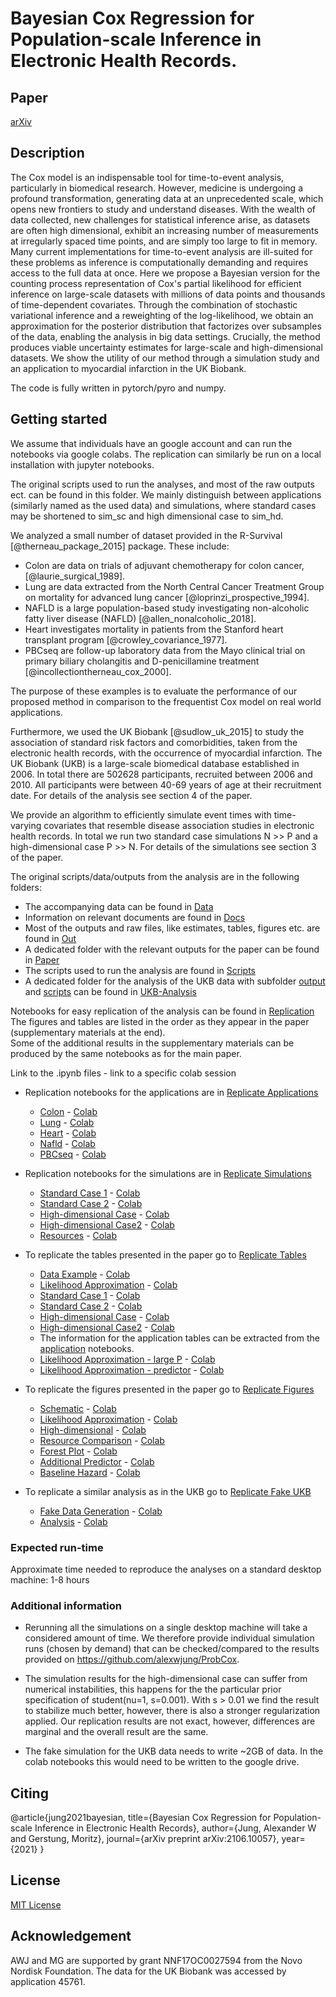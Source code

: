# **Bayesian Cox Regression for Population-scale Inference in Electronic Health Records**.

## **Paper**
[arXiv](https://arxiv.org/abs/2106.10057)

## **Description**
The Cox model is an indispensable tool for time-to-event analysis, particularly in biomedical research. However, medicine is undergoing a profound transformation, generating data at an unprecedented scale, which opens new frontiers to study and understand diseases. With the wealth of data collected, new challenges for statistical inference arise, as datasets are often high dimensional, exhibit an increasing number of measurements at irregularly spaced time points, and are simply too large to fit in memory. Many current implementations for time-to-event analysis are ill-suited for these problems as inference is computationally demanding and requires access to the full data at once.
Here we propose a Bayesian version for the counting process representation of Cox's partial likelihood for efficient inference on large-scale datasets with millions of data points and thousands of time-dependent covariates. Through the combination of stochastic variational inference and a reweighting of the log-likelihood, we obtain an approximation for the posterior distribution that factorizes over subsamples of the data, enabling the analysis in big data settings.
Crucially, the method produces viable uncertainty estimates for large-scale and high-dimensional datasets.
We show the utility of our method through a simulation study and an application to myocardial infarction in the UK Biobank.

The code is fully written in pytorch/pyro and numpy.

## **Getting started**

We assume that individuals have an google account and can run the notebooks via google colabs. The replication can similarly be run on a local installation with jupyter notebooks.

The original scripts used to run the analyses, and most of the raw outputs ect. can be found in this folder.
We mainly distinguish between applications (similarly named as the used data) and simulations, where standard cases may be shortened to sim_sc and high dimensional case to sim_hd.

We analyzed a small number of dataset provided in the R-Survival [@therneau_package_2015] package.
These include:
- Colon are data on trials of adjuvant chemotherapy for colon cancer,  [@laurie_surgical_1989].
- Lung are data extracted from the North Central Cancer Treatment Group on mortality for advanced lung cancer [@loprinzi_prospective_1994].
- NAFLD is a large population-based study investigating non-alcoholic fatty liver disease (NAFLD) [@allen_nonalcoholic_2018].
- Heart investigates mortality in patients from the Stanford heart transplant program [@crowley_covariance_1977].
- PBCseq are follow-up laboratory data from the Mayo clinical trial on primary biliary cholangitis and D-penicillamine treatment [@incollectiontherneau_cox_2000].  

The purpose of these examples is to evaluate the performance of our proposed method in comparison to the frequentist Cox model on real world applications.

Furthermore, we used the UK Biobank [@sudlow_uk_2015] to study the association of standard risk factors and comorbidities, taken from the electronic health records, with the occurrence of myocardial infarction.
The UK Biobank (UKB) is a large-scale biomedical database established in 2006. In total there are 502628 participants, recruited between 2006 and 2010. All participants were between 40-69 years of age at their recruitment date.  For details of the analysis see section 4 of the paper.

We provide an algorithm to efficiently simulate event times with time-varying covariates that resemble disease association studies in electronic health records. In total we run two standard case simulations N >> P and a high-dimensional case P >> N. For details of the simulations see section 3 of the paper.

The original scripts/data/outputs from the analysis are in the following folders:
- The accompanying data can be found in [Data](./data)
- Information on relevant documents are found in [Docs](./docs)
- Most of the outputs and raw files, like estimates, tables, figures etc. are found in [Out](./out)
- A dedicated folder with the relevant outputs for the paper can be found in [Paper](./paper)
- The scripts used to run the analysis are found in [Scripts](./scripts)
- A dedicated folder for the analysis of the UKB data with subfolder [output](./ukb/out) and [scripts](./ukb/scripts) can be found in [UKB-Analysis](./ukb)

Notebooks for easy replication of the analysis can be found in [Replication](./replication)  
The figures and tables are listed in the order as they appear in the paper (supplementary materials at the end).  
Some of the additional results in the supplementary materials can be produced by the same notebooks as for the main paper.   

Link to the .ipynb files - link to a specific colab session

- Replication notebooks for the applications are in [Replicate Applications](./replication/application)
    - [Colon](./replication/application/colon.ipynb) - [Colab](https://colab.research.google.com/drive/1x_Qr3ex96ZFIKe91k1Z_tIBRcK73UfQ4)
    - [Lung](./replication/application/lung.ipynb) - [Colab](https://colab.research.google.com/drive/1eUSzHgtipGXoOVaEUwd3Jj2VDgkjj0Dr)
    - [Heart](./replication/application/heart.ipynb) - [Colab](https://colab.research.google.com/drive/16FU7wPTghEZ9mmjUwiCOHpQimuqF4idt)
    - [Nafld](./replication/application/nafld.ipynb) - [Colab](https://colab.research.google.com/drive/1cN8BMEHQc_WkZDCfgfAzSj7uE7XYMbWE)
    - [PBCseq](./replication/application/pbcseq.ipynb) - [Colab](https://colab.research.google.com/drive/1d_fHJgA3kY7g96IBz6INZO87LNc9T6ym)

- Replication notebooks for the simulations are in [Replicate Simulations](./replication/simulations)
    - [Standard Case 1](./replication/simulation/standard_case1.ipynb) - [Colab](https://colab.research.google.com/drive/1zSDf9gLQpszHfkyidZqwMoipQtv4Z9MQ)
    - [Standard Case 2](./replication/simulation/standard_case2.ipynb) - [Colab](https://colab.research.google.com/drive/1Mj-hxLaJ5wTcUkGiaEaR0IDkVrbSOHof)
    - [High-dimensional Case](./replication/simulation/highdimensional_case.ipynb) - [Colab](https://colab.research.google.com/drive/1-dcQ-PRfmIxDyH3O9JVwzwPLnKDCPPg1)
    - [High-dimensional Case2](./replication/simulation/highdimensional_case2.ipynb) - [Colab](https://colab.research.google.com/drive/1Um53O99TTmJweumiDC_QJv11C6AYTVCR)
    - [Resources](./replication/simulation/resources.ipynb) - [Colab](https://colab.research.google.com/drive/1WqB5CtoGZbknBK1yt3L2e6_aEeQJg_DY)

- To replicate the tables presented in the paper go to [Replicate Tables](./replication/tables)
    - [Data Example](./replication/tables/data_example.ipynb) - [Colab](https://colab.research.google.com/drive/1ibBz6-1qdvD13-sxJDmD6Ux2V5S0BauK)
    - [Likelihood Approximation](./replication/tables/likelihood_approx.ipynb) - [Colab](https://colab.research.google.com/drive/17phSXoncVM2A-lBCPZyy7y58e4vqNo_v)
    - [Standard Case 1](./replication/tables/standard_case1_table.ipynb) - [Colab](https://colab.research.google.com/drive/1g9waGQ0t1dDp3gQyquHAoOWTn3-nF6tS)
    - [Standard Case 2](./replication/tables/standard_case2_table.ipynb) - [Colab](https://colab.research.google.com/drive/1z4lBhkLakOwiRakbOy7dIDgAMG423de6)
    - [High-dimensional Case](./replication/tables/highdimensional_case_table.ipynb) - [Colab](https://colab.research.google.com/drive/1y4-Zlmb-ncS-AtwThsnzFofTMfJw5BHo)
    - [High-dimensional Case2](./replication/tables/highdimensional_case2_table.ipynb) - [Colab](https://colab.research.google.com/drive/13yEyrKgWSqlZSRtXfFcaHA2kHCKXmQZa)
    - The information for the application tables can be extracted from the [application](./replication/application) notebooks.
    - [Likelihood Approximation - large P](./replication/tables/likelihood_approx_additional1.ipynb) - [Colab](https://colab.research.google.com/drive/142OipPL3aadxomaOwvoui-iV-IuLhflr)
    - [Likelihood Approximation - predictor](./replication/tables/likelihood_approx_additional2.ipynb) - [Colab](https://colab.research.google.com/drive/1u0xA6s_HOGu94amigZOZnP39RNq_pypn)

- To replicate the figures presented in the paper go to [Replicate Figures](./replication/figures)
    - [Schematic](./replication/figures/schematic.ipynb) - [Colab](https://colab.research.google.com/drive/1h3Yobtfwi6KyfUesWCeAPW-traP9Bi9r)
    - [Likelihood Approximation](./replication/figures/likelihood_approximation.ipynb) - [Colab](https://colab.research.google.com/drive/1BcOKb-1ywakrp-f1AD9td-CA5tMRZ5e2)
    - [High-dimensional](./replication/figures/hd.ipynb) - [Colab](https://colab.research.google.com/drive/1KUG1B5gnJioaXEvaPYYoebgEkzu0MrIM)
    - [Resource Comparison](./replication/figures/resource.ipynb) - [Colab](https://colab.research.google.com/drive/1wvjgoTnEipaktyq6nw7JJQKFrgX6UNyP)
    - [Forest Plot](./replication/figures/forest_plot.ipynb) - [Colab](https://colab.research.google.com/drive/1XGsx5Hp_cuHQh7iW_7-ss549_WndFnUD)
    - [Additional Predictor](./replication/figures/predictor.ipynb) - [Colab](https://colab.research.google.com/drive/12fWxgz5c4KgCWf8yNKr9-uislz3BXYN4)
    - [Baseline Hazard](./replication/figures/baseline_hazard.ipynb) - [Colab](https://colab.research.google.com/drive/1V6PwT1miY8vrrNllJH6Rg5qFZMq7CA9z)

- To replicate a similar analysis as in the UKB go to [Replicate Fake UKB](./replication/ukb)
    - [Fake Data Generation](./replication/ukb/00_fakedata.ipynb) - [Colab](https://colab.research.google.com/drive/175xgLqnI4jVHda3sg38iuNLEvO2DfShJ)
    - [Analysis](./replication/ukb/01_fakeanalysis.ipynb) - [Colab](https://colab.research.google.com/drive/1zyRTxI4ptVGolbzfrMf69KTBVp7fl4-U)


### Expected run-time
Approximate time needed to reproduce the analyses on a standard desktop machine:
1-8 hours

### Additional information
- Rerunning all the simulations on a single desktop machine will take a considered amount of time. We therefore provide individual simulation runs (chosen by demand) that can be checked/compared to the results provided on https://github.com/alexwjung/ProbCox.

- The simulation results for the high-dimensional case can suffer from numerical instabilities, this happens for the the particular prior specification of student(nu=1, s=0.001). With s > 0.01 we find the result to stabilize much better, however, there is also a stronger regularization applied.
Our replication results are not exact, however, differences are marginal and the overall result are the same.

- The fake simulation for the UKB data needs to write ~2GB of data. In the colab notebooks this would need to be written to the google drive.

## **Citing**
@article{jung2021bayesian,
  title={Bayesian Cox Regression for Population-scale Inference in Electronic Health Records},
  author={Jung, Alexander W and Gerstung, Moritz},
  journal={arXiv preprint arXiv:2106.10057},
  year={2021}
}

## **License**
[MIT License](./LICENSE)

## **Acknowledgement**
AWJ and MG are supported by grant NNF17OC0027594 from the Novo Nordisk Foundation.
The data for the UK Biobank was accessed by application 45761.
